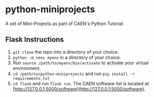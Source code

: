 # python-miniprojects
A set of Mini-Projects as part of CAEN's Python Tutorial

## Flask Instructions

1. `git clone` the repo into a directory of your choice.
2. `python -m venv myenv` in a directory of your choice.
3. Run `source /path/to/myenv/bin/activate` to activate your virtual environment.
4. `cd /path/to/python-miniprojects` and run `pip install -r requirements.txt` 
5. `cd flask` and run `flask run`. The CAEN software list is located at [http://127.0.0.1:5000/software](http://127.0.0.1:5000/software).
